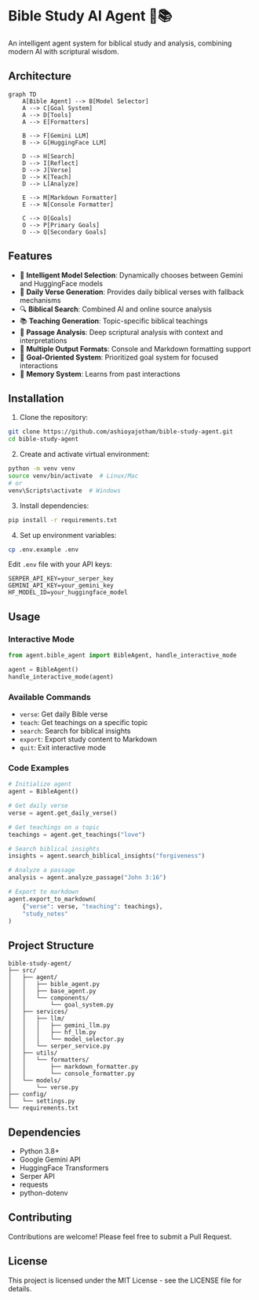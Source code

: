 # Bible Study AI Agent 🤖📚

An intelligent agent system for biblical study and analysis, combining modern AI with scriptural wisdom.

## Architecture

```mermaid
graph TD
    A[Bible Agent] --> B[Model Selector]
    A --> C[Goal System]
    A --> D[Tools]
    A --> E[Formatters]
    
    B --> F[Gemini LLM]
    B --> G[HuggingFace LLM]
    
    D --> H[Search]
    D --> I[Reflect]
    D --> J[Verse]
    D --> K[Teach]
    D --> L[Analyze]
    
    E --> M[Markdown Formatter]
    E --> N[Console Formatter]
    
    C --> O[Goals]
    O --> P[Primary Goals]
    O --> Q[Secondary Goals]
```

## Features

- 🤖 **Intelligent Model Selection**: Dynamically chooses between Gemini and HuggingFace models
- 📖 **Daily Verse Generation**: Provides daily biblical verses with fallback mechanisms
- 🔍 **Biblical Search**: Combined AI and online source analysis
- 📚 **Teaching Generation**: Topic-specific biblical teachings
- 💭 **Passage Analysis**: Deep scriptural analysis with context and interpretations
- 📝 **Multiple Output Formats**: Console and Markdown formatting support
- 🎯 **Goal-Oriented System**: Prioritized goal system for focused interactions
- 💾 **Memory System**: Learns from past interactions

## Installation

1. Clone the repository:
```bash
git clone https://github.com/ashioyajotham/bible-study-agent.git
cd bible-study-agent
```

2. Create and activate virtual environment:
```bash
python -m venv venv
source venv/bin/activate  # Linux/Mac
# or
venv\Scripts\activate  # Windows
```

3. Install dependencies:
```bash
pip install -r requirements.txt
```

4. Set up environment variables:
```bash
cp .env.example .env
```

Edit `.env` file with your API keys:
```
SERPER_API_KEY=your_serper_key
GEMINI_API_KEY=your_gemini_key
HF_MODEL_ID=your_huggingface_model
```

## Usage

### Interactive Mode
```python
from agent.bible_agent import BibleAgent, handle_interactive_mode

agent = BibleAgent()
handle_interactive_mode(agent)
```

### Available Commands
- `verse`: Get daily Bible verse
- `teach`: Get teachings on a specific topic
- `search`: Search for biblical insights
- `export`: Export study content to Markdown
- `quit`: Exit interactive mode

### Code Examples

```python
# Initialize agent
agent = BibleAgent()

# Get daily verse
verse = agent.get_daily_verse()

# Get teachings on a topic
teachings = agent.get_teachings("love")

# Search biblical insights
insights = agent.search_biblical_insights("forgiveness")

# Analyze a passage
analysis = agent.analyze_passage("John 3:16")

# Export to markdown
agent.export_to_markdown(
    {"verse": verse, "teaching": teachings}, 
    "study_notes"
)
```

## Project Structure

```
bible-study-agent/
├── src/
│   ├── agent/
│   │   ├── bible_agent.py
│   │   ├── base_agent.py
│   │   └── components/
│   │       └── goal_system.py
│   ├── services/
│   │   ├── llm/
│   │   │   ├── gemini_llm.py
│   │   │   ├── hf_llm.py
│   │   │   └── model_selector.py
│   │   └── serper_service.py
│   ├── utils/
│   │   └── formatters/
│   │       ├── markdown_formatter.py
│   │       └── console_formatter.py
│   └── models/
│       └── verse.py
├── config/
│   └── settings.py
└── requirements.txt
```

## Dependencies

- Python 3.8+
- Google Gemini API
- HuggingFace Transformers
- Serper API
- requests
- python-dotenv

## Contributing

Contributions are welcome! Please feel free to submit a Pull Request.

## License

This project is licensed under the MIT License - see the LICENSE file for details.
